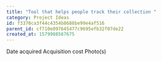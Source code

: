```yaml
---
title: "Tool that helps people track their collection "
category: Project Ideas
id: f3370ca3f44c4354b8688be99e4af516
parent_id: cf710e097645477c9695efb32f07de22
created_at: 1579988567675
---
```


Date acquired 
Acquisition cost
Photo(s)
    